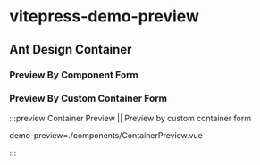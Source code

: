 # vitepress-demo-preview

## Ant Design Container

### Preview By Component Form

<preview path="./components/ComponentPreview.vue" title="Component Preview" description="Preview by component form"></preview>

### Preview By Custom Container Form

:::preview Container Preview || Preview by custom container form

demo-preview=./components/ContainerPreview.vue

:::
